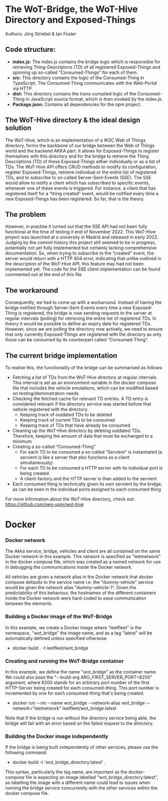 # The WoT-Bridge, the WoT-Hive Directory and Exposed-Things

Authors: Jörg Striebel & Ian Foster

## Code structure:

- **index.js:**  The index.js contains the bridge logic which is responsible for retrieving Thing-Descriptons (TD) of all registered Exposed-Things and spinning up so-called "Consumed-Things" for each of them.
- **src:** This directory contains the logic of the Consumed-Thing in TypeScript. The Consumed-Thing communicates with the Web-Portal via HTTP.
- **dist:** This directory contains the trans-compiled logic of the Consumed-Thing in JavaScript source format, which is then invoked by the index.js.
- **Package.json:** Contains all dependencies for the npm project.

## The WoT-Hive directory & the ideal design solution

The WoT-Hive, which is an implementation of a W3C Web of Things directory, forms the backbone of our bridge between the Web of Things world and the backend AKKA part. It allows for Exposed-Things to register themselves with this directory and for the bridge to retrieve the Thing Descriptions (TD) of these Exposed-Things either individually or as a list of TDs. The WoT-Hive API offers CRUD methods to modify its configuration, register Exposed-Things, retrieve individual or the entire list of registered TDs, and to subscribe to so-called Server-Sent-Events (SSE). The SSE would allow to notify a client which has subscribed to specific events, whenever one of these events is triggered. For instance, a client that has registered itself for a “thing created” event, would be notified every time a new Exposed-Things has been registered. So far, that is the theory.

## The problem

However, in practise it turned out that the SSE API had not been fully functional at the time of testing it end of November 2022. This WoT-Hive project was launched at a university in Madrid and released in early 2022. Judging by the commit history this project still seemed to be in progress, potentially not yet fully implemented but certainly lacking comprehensive documentation. So, when trying to subscribe to the “created” event, the server would return with a HTTP 404 error, indicating that unlike outlined in the description of the WoT-Hive API, this feature may had not been implemented yet. The code for the SSE client implementation can be found commented out at the end of this file.

## The workaround

Consequently, we had to come up with a workaround. Instead of having the bridge notified through Server-Sent-Events every time a new Exposed-Thing is registered, the bridge is now sending requests to the server at regular intervals (polling) for retrieving the entire list of registered TDs. In theory it would be possible to define an expiry date for registered TDs. However, since we are polling the directory now actively, we need to ensure that only currently Exposed-Things are registered with the directory as only those can be consumed by its counterpart called “Consumed-Thing”.

## The current bridge implementation

To realise this, the functionality of the bridge can be summarised as follows:
* Fetching a list of TDs from the WoT-Hive directory at regular intervals. This interval is set as an environment variable in the docker compose file that includes the vehicle emulations, which can be modified based on testing/demonstration needs
* Checking the fetched cache for relevant TD entries. A TD entry is considered relevant if the directory service was started before that vehicle registered with the directory.
    * Keeping track of outdated TDs to be deleted
    * Keeping track of current TDs to be consumed
    * Keeping track of TDs that have already be consumed
* Cleaning up the WoT-Hive directory by deleting outdated TDs. Therefore, keeping the amount of data that must be exchanged to a minimum
* Creating a so-called “Consumed-Thing”
    * For each TD to be consumed a so-called “Servient” is instantiated (a servient is like a server that also functions as a client simultaneously)
    * For each TD to be consumed a HTTP server with its individual port is being created
    * A client-factory and the HTTP server is than added to the servient
* Each consumed thing is technically given its own servient by the bridge, as can be seen in the individual ports assigned to each consumed thing


For more information about the WoT-Hive directory, check out:
https://github.com/oeg-upm/wot-hive

# Docker

### Docker network

The Akka service, bridge, vehicles and client are all contained on the same Docker network in this example. This network is specified as "leetnetwork" in the docker compose file, which was created as a named network for use in debugging the communications inside the Docker network. 

All vehicles are given a network alias in the Docker network that docker compose defaults to the service name i.e. the "dummy-vehicle" service would be given the network alias "dummy-vehicle-1". Given the predictability of this behaviour, the hostnames of the different containers inside the Docker network were hard-coded to ease communication between the elements.

### Building a Docker image of the WoT-Bridge

In this example, we create a Docker image where "leetfleet" is the namespace, "wot_bridge" the image name, and as a tag "latest" will be automatically defined unless specified otherwise.

* docker build . -t leetfleet/wot_bridge

### Creating and running the WoT-Bridge container

In this example, we define the name "wot_bridge" as the container name. We could also pass the "--build-arg ARG_FIRST_SERVER_PORT=8200" argument, where 8200 stands for an
arbitrary port number of the first HTTP-Server being created for each consumed-thing.
This port number is incremented by one for each consumed-thing that's being created.

* docker run --rm --name wot_bridge --network-alias wot_bridge --network="leetnetwork" leetfleet/wot_bridge:latest


Note that if the bridge is run without the directory service being able, the bridge will fail with an error based on the failed request to the directory.


### Building the Docker image independently

If the bridge is being built independently of other services, please use the following command:

* docker build -t 'wot_bridge_directory:latest' .

This syntax, particularly the tag name, are important as the docker-compose file is expecting an image labelled "wot_bridge_directory:latest", so labelling the image with a different name could lead to issues when running the bridge service concurrently with the other services within the docker compose file.
